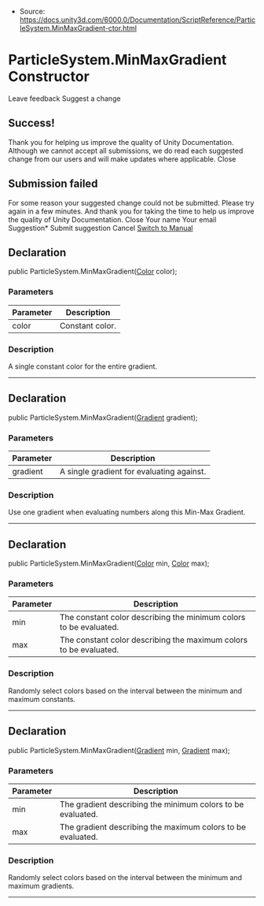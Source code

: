 * Source: https://docs.unity3d.com/6000.0/Documentation/ScriptReference/ParticleSystem.MinMaxGradient-ctor.html

# ParticleSystem.MinMaxGradient Constructor
Leave feedback
Suggest a change
## Success!
Thank you for helping us improve the quality of Unity Documentation. Although we cannot accept all submissions, we do read each suggested change from our users and will make updates where applicable.
Close
## Submission failed
For some reason your suggested change could not be submitted. Please <a>try again</a> in a few minutes. And thank you for taking the time to help us improve the quality of Unity Documentation.
Close
Your name Your email Suggestion* Submit suggestion
Cancel
[Switch to Manual](https://docs.unity3d.com/6000.0/Documentation/Manual/class-ParticleSystem.html "Go to ParticleSystem Component in the Manual")
## Declaration
public ParticleSystem.MinMaxGradient([Color](https://docs.unity3d.com/6000.0/Documentation/ScriptReference/Color.html) color); 
### Parameters
Parameter | Description  
---|---  
color | Constant color.  
### Description
A single constant color for the entire gradient.
* * *
## Declaration
public ParticleSystem.MinMaxGradient([Gradient](https://docs.unity3d.com/6000.0/Documentation/ScriptReference/Gradient.html) gradient); 
### Parameters
Parameter | Description  
---|---  
gradient | A single gradient for evaluating against.  
### Description
Use one gradient when evaluating numbers along this Min-Max Gradient.
* * *
## Declaration
public ParticleSystem.MinMaxGradient([Color](https://docs.unity3d.com/6000.0/Documentation/ScriptReference/Color.html) min, [Color](https://docs.unity3d.com/6000.0/Documentation/ScriptReference/Color.html) max); 
### Parameters
Parameter | Description  
---|---  
min | The constant color describing the minimum colors to be evaluated.  
max | The constant color describing the maximum colors to be evaluated.  
### Description
Randomly select colors based on the interval between the minimum and maximum constants.
* * *
## Declaration
public ParticleSystem.MinMaxGradient([Gradient](https://docs.unity3d.com/6000.0/Documentation/ScriptReference/Gradient.html) min, [Gradient](https://docs.unity3d.com/6000.0/Documentation/ScriptReference/Gradient.html) max); 
### Parameters
Parameter | Description  
---|---  
min | The gradient describing the minimum colors to be evaluated.  
max | The gradient describing the maximum colors to be evaluated.  
### Description
Randomly select colors based on the interval between the minimum and maximum gradients.
* * *
